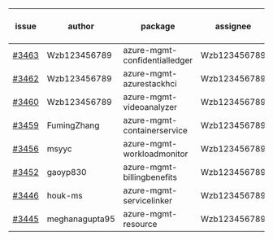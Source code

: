 | issue | author | package | assignee | bot advice | created date of issue | target release date | date from target |
| ------ | ------ | ------ | ------ | ------ | ------ | ------ | :-----: |
| [#3463](https://github.com/Azure/sdk-release-request/issues/3463) | Wzb123456789 | azure-mgmt-confidentialledger | Wzb123456789 | new issue. | 11-25 | 12-23 |  |
| [#3462](https://github.com/Azure/sdk-release-request/issues/3462) | Wzb123456789 | azure-mgmt-azurestackhci | Wzb123456789 |  | 11-25 | 12-23 |  |
| [#3460](https://github.com/Azure/sdk-release-request/issues/3460) | Wzb123456789 | azure-mgmt-videoanalyzer | Wzb123456789 |  | 11-25 | 12-23 |  |
| [#3459](https://github.com/Azure/sdk-release-request/issues/3459) | FumingZhang | azure-mgmt-containerservice | Wzb123456789 | new comment. | 11-24 | 12-23 |  |
| [#3456](https://github.com/Azure/sdk-release-request/issues/3456) | msyyc | azure-mgmt-workloadmonitor | Wzb123456789 |  | 11-24 | 12-23 |  |
| [#3452](https://github.com/Azure/sdk-release-request/issues/3452) | gaoyp830 | azure-mgmt-billingbenefits | Wzb123456789 |  | 11-23 | 12-23 |  |
| [#3446](https://github.com/Azure/sdk-release-request/issues/3446) | houk-ms | azure-mgmt-servicelinker | Wzb123456789 |  | 11-22 | 12-23 |  |
| [#3445](https://github.com/Azure/sdk-release-request/issues/3445) | meghanagupta95 | azure-mgmt-resource | Wzb123456789 |  | 11-17 | 12-23 |  |
